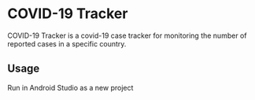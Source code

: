 # COVID-19 Tracker
COVID-19 Tracker is a covid-19 case tracker for monitoring the number of reported cases in a specific country.

## Usage
Run in Android Studio as a new project
